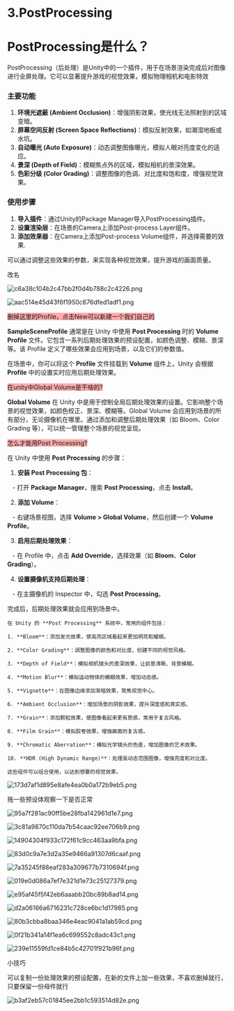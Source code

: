 # 3.PostProcessing

# **PostProcessing是什么？**

PostProcessing（后处理）是Unity中的一个插件，用于在场景渲染完成后对图像进行全屏处理。它可以显著提升游戏的视觉效果，模拟物理相机和电影特效

### 主要功能

1. **环境光遮蔽 (Ambient Occlusion)**：增强阴影效果，使光线无法照射到的区域变暗。
2. **屏幕空间反射 (Screen Space Reflections)**：模拟反射效果，如潮湿地板或水坑。
3. **自动曝光 (Auto Exposure)**：动态调整图像曝光，模拟人眼对亮度变化的适应。
4. **景深 (Depth of Field)**：模糊焦点外的区域，模拟相机的景深效果。
5. **色彩分级 (Color Grading)**：调整图像的色调、对比度和饱和度，增强视觉效果。

### 使用步骤

1. **导入插件**：通过Unity的Package Manager导入PostProcessing插件。
2. **设置渲染层**：在场景的Camera上添加Post-process Layer组件。
3. **添加效果器**：在Camera上添加Post-process Volume组件，并选择需要的效果.

可以通过调整这些效果的参数，来实现各种视觉效果，提升游戏的画面质量。

改名

![c6a38c104b2c47bb2f0d4b788c2c4226.png](image/c6a38c104b2c47bb2f0d4b788c2c4226.png)

![aac514e45d43f6f1950c676dfed1adf1.png](image/aac514e45d43f6f1950c676dfed1adf1.png)

<span style="background-color: #ffaaaa">删掉这里的Profile，点击New可以新建一个我们自己的</span>

**SampleSceneProfile** 通常是在 Unity 中使用 **Post Processing** 时的 **Volume Profile** 文件。它包含一系列后期处理效果的预设配置，如颜色调整、模糊、景深等。该 Profile 定义了哪些效果会应用到场景，以及它们的参数值。

在场景中，你可以将这个 **Profile** 文件挂载到 **Volume** 组件上，Unity 会根据 **Profile** 中的设置实时应用后期处理效果。

<span style="background-color: #ffaaaa">

</span>

<span style="background-color: #ffaaaa">在unity中Global Volume是干啥的?</span>

**Global Volume** 在 Unity 中是用于控制全局后期处理效果的设置。它影响整个场景的视觉效果，如颜色校正、景深、模糊等。Global Volume 会应用到场景的所有部分，无论摄像机在哪里。通过添加和调整后期处理效果（如 Bloom、Color Grading 等），可以统一管理整个场景的视觉呈现。

<span style="background-color: #ffaaaa">怎么才能用Post Processing?</span>

在 Unity 中使用 **Post Processing** 的步骤：

1. **安装 Post Processing 包**：

   - 打开 **Package Manager**，搜索 **Post Processing**，点击 **Install**。

2. **添加 Volume**：

   - 右键场景视图，选择 **Volume > Global Volume**，然后创建一个 **Volume Profile**。

3. **启用后期处理效果**：

   - 在 Profile 中，点击 **Add Override**，选择效果（如 **Bloom**、**Color Grading**）。

4. **设置摄像机支持后期处理**：

   - 在主摄像机的 Inspector 中，勾选 **Post Processing**。

完成后，后期处理效果就会应用到场景中。

```
在 Unity 的 **Post Processing** 系统中，常用的组件包括：

1. **Bloom**：添加发光效果，使高亮区域看起来更加明亮和耀眼。

2. **Color Grading**：调整图像的颜色和对比度，创建不同的视觉风格。

3. **Depth of Field**：模拟相机镜头的景深效果，让前景清晰、背景模糊。

4. **Motion Blur**：模拟运动物体的模糊效果，增加动态感。

5. **Vignette**：在图像边缘添加渐暗效果，聚焦视觉中心。

6. **Ambient Occlusion**：增加场景的阴影效果，提升深度感和真实感。

7. **Grain**：添加颗粒效果，使图像看起来更有质感，常用于复古风格。

8. **Film Grain**：模拟胶卷效果，增强画面的复古感。

9. **Chromatic Aberration**：模拟光学镜头的色差，增加图像的艺术效果。

10. **HDR (High Dynamic Range)**：处理高动态范围图像，增强亮度和对比度。

这些组件可以组合使用，以达到想要的视觉效果。
```

![173d7af1d895e8afe4ea0b0a172b9eb5.png](image/173d7af1d895e8afe4ea0b0a172b9eb5.png)

拖一些预设体观察一下是否正常

![95a7f281ac90ff5be28fba142961d1e7.png](image/95a7f281ac90ff5be28fba142961d1e7.png)

![3c81a9870c110da7b54caac92ee706b9.png](image/3c81a9870c110da7b54caac92ee706b9.png)

![14904304f933c172f61c9cc463aa9bfa.png](image/14904304f933c172f61c9cc463aa9bfa.png)

![83d0c9a7e3d2a35e9466a91307d6caaf.png](image/83d0c9a7e3d2a35e9466a91307d6caaf.png)

![7a35245f88eaf283a309677b7310694f.png](image/7a35245f88eaf283a309677b7310694f.png)

![019e0d086a7ef7e321d1e73c25127379.png](image/019e0d086a7ef7e321d1e73c25127379.png)

![e95af45f5f42eb6aaabb20bc89b8ad14.png](image/e95af45f5f42eb6aaabb20bc89b8ad14.png)

![d2a06166a6716231c728ce6bc1d17985.png](image/d2a06166a6716231c728ce6bc1d17985.png)

![80b3cbba8baa346e4eac9041a1ab59cd.png](image/80b3cbba8baa346e4eac9041a1ab59cd.png)

![0f21b341a14f1ea6c699552c8adc43c1.png](image/0f21b341a14f1ea6c699552c8adc43c1.png)

![239e11559fd1ce84b5c42701f921b96f.png](image/239e11559fd1ce84b5c42701f921b96f.png)

小技巧

可以复制一份处理效果的预设配置，在新的文件上加一些效果，不喜欢删掉就行，只要保留一份母件就行

![b3af2eb57c01845ee2bb1c593514d82e.png](image/b3af2eb57c01845ee2bb1c593514d82e.png)

